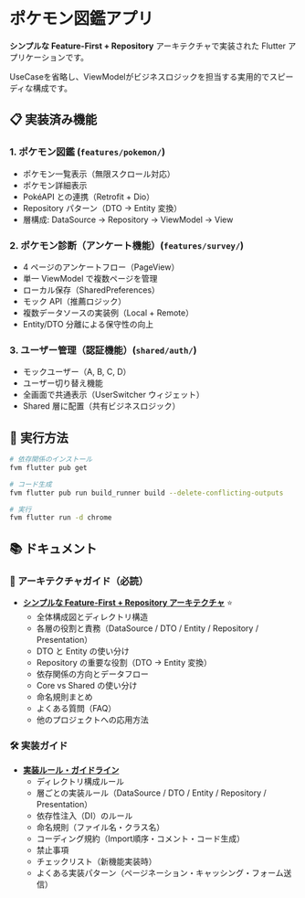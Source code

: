 # ポケモン図鑑アプリ

**シンプルな Feature-First + Repository** アーキテクチャで実装された Flutter アプリケーションです。

UseCaseを省略し、ViewModelがビジネスロジックを担当する実用的でスピーディな構成です。

## 📋 実装済み機能

### 1. ポケモン図鑑 (`features/pokemon/`)

- ポケモン一覧表示（無限スクロール対応）
- ポケモン詳細表示
- PokéAPI との連携（Retrofit + Dio）
- Repository パターン（DTO → Entity 変換）
- 層構成: DataSource → Repository → ViewModel → View

### 2. ポケモン診断（アンケート機能）(`features/survey/`)

- 4 ページのアンケートフロー（PageView）
- 単一 ViewModel で複数ページを管理
- ローカル保存（SharedPreferences）
- モック API（推薦ロジック）
- 複数データソースの実装例（Local + Remote）
- Entity/DTO 分離による保守性の向上

### 3. ユーザー管理（認証機能）(`shared/auth/`)

- モックユーザー（A, B, C, D）
- ユーザー切り替え機能
- 全画面で共通表示（UserSwitcher ウィジェット）
- Shared 層に配置（共有ビジネスロジック）

## 🚀 実行方法

```bash
# 依存関係のインストール
fvm flutter pub get

# コード生成
fvm flutter pub run build_runner build --delete-conflicting-outputs

# 実行
fvm flutter run -d chrome
```

## 📚 ドキュメント

### 📖 アーキテクチャガイド（必読）

- [**シンプルな Feature-First + Repository アーキテクチャ**](./docs/シンプルなFeature-First%20+%20Repository%20アーキテクチャ.md) ⭐️
  - 全体構成図とディレクトリ構造
  - 各層の役割と責務（DataSource / DTO / Entity / Repository / Presentation）
  - DTO と Entity の使い分け
  - Repository の重要な役割（DTO → Entity 変換）
  - 依存関係の方向とデータフロー
  - Core vs Shared の使い分け
  - 命名規則まとめ
  - よくある質問（FAQ）
  - 他のプロジェクトへの応用方法

### 🛠️ 実装ガイド

- [**実装ルール・ガイドライン**](./docs/実装ルール.md)
  - ディレクトリ構成ルール
  - 層ごとの実装ルール（DataSource / DTO / Entity / Repository / Presentation）
  - 依存性注入（DI）のルール
  - 命名規則（ファイル名・クラス名）
  - コーディング規約（Import順序・コメント・コード生成）
  - 禁止事項
  - チェックリスト（新機能実装時）
  - よくある実装パターン（ページネーション・キャッシング・フォーム送信）


